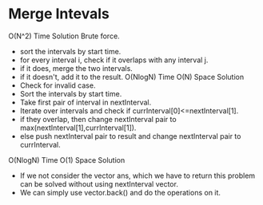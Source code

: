 # Merge Intevals
O(N^2) Time Solution
Brute force.
* sort the intervals by start time.
* for every interval i, check if it overlaps with any interval j.
* if it does, merge the two intervals.
* if it doesn't, add it to the result.
O(NlogN) Time O(N) Space Solution
* Check for invalid case.
* Sort the intervals by start time.
* Take first pair of interval in nextInterval.
* Iterate over intervals and check if currInterval[0]<=nextInterval[1].
* if they overlap, then change nextInterval pair to max(nextInterval[1],currInterval[1]).
* else push nextInterval pair to result and change nextInterval pair to currInterval.

O(NlogN) Time O(1) Space Solution
* If we not consider the vector ans, which we have to return this problem can be solved without using nextInterval vector.
* We can simply use vector.back() and do the operations on it.
